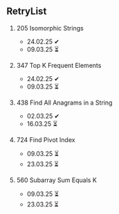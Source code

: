## RetryList

1. 205 Isomorphic Strings
    - 24.02.25 ✔
    - 09.03.25 ⏳

2. 347 Top K Frequent Elements
    - 24.02.25 ✔
    - 09.03.25 ⏳

3. 438 Find All Anagrams in a String
    - 02.03.25 ✔
    - 16.03.25 ⏳

4. 724 Find Pivot Index
    - 09.03.25 ⏳
    - 23.03.25 ⏳

5. 560 Subarray Sum Equals K
    - 09.03.25 ⏳
    - 23.03.25 ⏳